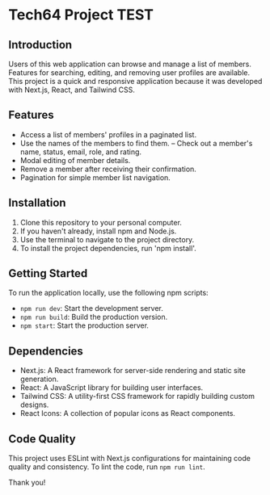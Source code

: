 # Tech64 Project TEST

## Introduction

Users of this web application can browse and manage a list of members. Features for searching, editing, and removing user profiles are available. This project is a quick and responsive application because it was developed with Next.js, React, and Tailwind CSS.

## Features

- Access a list of members' profiles in a paginated list.
- Use the names of the members to find them.
– Check out a member's name, status, email, role, and rating.
- Modal editing of member details.
- Remove a member after receiving their confirmation.
- Pagination for simple member list navigation.


## Installation

1. Clone this repository to your personal computer.
2. If you haven't already, install npm and Node.js.
3. Use the terminal to navigate to the project directory.
4. To install the project dependencies, run 'npm install'.

## Getting Started

To run the application locally, use the following npm scripts:

- `npm run dev`: Start the development server.
- `npm run build`: Build the production version.
- `npm start`: Start the production server.

## Dependencies

- Next.js: A React framework for server-side rendering and static site generation.
- React: A JavaScript library for building user interfaces.
- Tailwind CSS: A utility-first CSS framework for rapidly building custom designs.
- React Icons: A collection of popular icons as React components.

## Code Quality

This project uses ESLint with Next.js  configurations for maintaining code quality and consistency. To lint the code, run `npm run lint`.

Thank you!